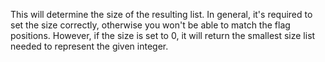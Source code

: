 This will determine the size of the resulting list. In general, it's required to set the size correctly, otherwise you won't be able to match the flag positions. However, if the size is set to 0, it will return the smallest size list needed to represent the given integer.